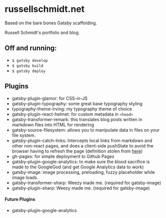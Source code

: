 # russellschmidt.net
Based on the bare bones Gatsby scaffolding.

Russell Schmidt's portfolio and blog.

## Off and running:
* `$ gatsby develop`
* `$ gatsby build`
* `$ gatsby deploy`

## Plugins
* gatsby-plugin-glamor: for CSS-in-JS
* gatsby-plugin-typography: some great base typography styling
* typography-theme-irving: my typography theme of choice
* gatsby-plugin-react-helmet: for custom metadata in `<head>`
* gatsby-transformer-remark: this translates blog posts written in markdown files into HTML for rendering
* gatsby-source-filesystem: allows you to manipulate data in files on your  file system.
* gatsby-plugin-catch-links: Intercepts local links from markdown and other non-react pages, and does a client-side pushState to avoid the browser having to refresh the page (definition stolen from [here](https://medium.freecodecamp.org/how-to-build-a-react-and-gatsby-powered-blog-in-about-10-minutes-625c35c06481))
* gh-pages: for simple deployment to Github Pages
* gatsby-plugin-google-analytics: to make sure the blood sacrifice is made to the GoogleGod (and get Google Analytics data to work)
* gatsby-image: image processing, preloading, fuzzy placeholder while image loads.
* gatsby-transformer-sharp: Weezy made me. (required for gatsby-image)
* gatsby-plugin-sharp: Weezy made me. (required for gatsby-image)

#### Future Plugins
* gatsby-plugin-google-analytics

